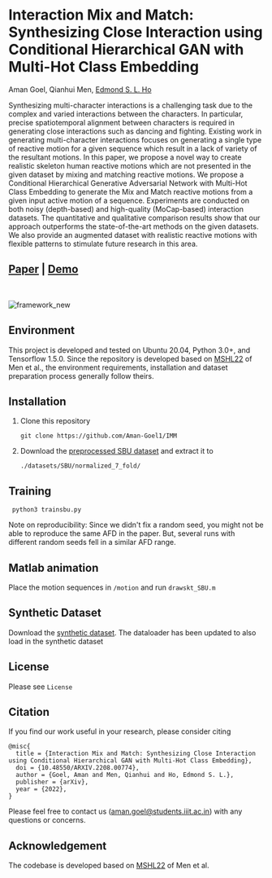 # Interaction Mix and Match: Synthesizing Close Interaction using Conditional Hierarchical GAN with Multi-Hot Class Embedding

Aman Goel, Qianhui Men, [Edmond S. L. Ho](http://www.edho.net/)

Synthesizing multi-character interactions is a challenging task due to the complex and varied interactions between the characters. In particular, precise spatiotemporal alignment between characters is required in generating close interactions such as dancing and fighting. Existing work in generating multi-character interactions focuses on generating a single type of reactive motion for a given sequence which result in a lack of variety of the resultant motions. In this paper, we propose a novel way to create realistic skeleton human reactive motions which are not presented in the given dataset by mixing and matching reactive motions. We propose a Conditional Hierarchical Generative Adversarial Network with Multi-Hot Class Embedding to generate the Mix and Match reactive motions from a given input active motion of a sequence. Experiments are conducted on both noisy (depth-based) and high-quality (MoCap-based) interaction datasets. The quantitative and qualitative comparison results show that our approach outperforms the state-of-the-art methods on the given datasets. We also provide an augmented dataset with realistic reactive motions with flexible patterns to stimulate future research in this area.

## [Paper](https://arxiv.org/abs/2208.00774) | [Demo](https://www.youtube.com/watch?v=RhzNEFM7wbY)
<br/>
                                                                                                                                                                                                                                                                                                                          
![framework_new](https://user-images.githubusercontent.com/109843145/182305175-1ea634a8-911e-402c-b4c0-18395503a0ab.jpg)

## Environment

This project is developed and tested on Ubuntu 20.04, Python 3.0+, and Tensorflow 1.5.0. Since the repository is developed based on [MSHL22](https://www.sciencedirect.com/science/article/abs/pii/S0097849321002089?via%3Dihub) of Men et al., the environment requirements, installation and dataset preparation process generally follow theirs.

## Installation

1. Clone this repository

      ```git clone https://github.com/Aman-Goel1/IMM```

2. Download the [preprocessed SBU dataset](https://drive.google.com/drive/folders/1bRlXjdQJF0MLIa6FvRSc3l0R3IAjkMRi?usp=sharing) and extract it to

      ```./datasets/SBU/normalized_7_fold/```

## Training

``` python3 trainsbu.py```

Note on reproducibility:
Since we didn't fix a random seed, you might not be able to reproduce the same AFD in the paper. But, several runs with different random seeds fell in a similar AFD range.


## Matlab animation


Place the motion sequences in ```/motion``` and run ```drawskt_SBU.m```

## Synthetic Dataset

Download the [synthetic dataset](https://drive.google.com/drive/folders/1wWW7uIviILIzMFldrojjPk1ahu2o6C7G?usp=sharing). The dataloader has been updated to also load in the synthetic dataset


## License

Please see ```License```

## Citation

If you find our work useful in your research, please consider citing
```
@misc{
  title = {Interaction Mix and Match: Synthesizing Close Interaction using Conditional Hierarchical GAN with Multi-Hot Class Embedding},
  doi = {10.48550/ARXIV.2208.00774},
  author = {Goel, Aman and Men, Qianhui and Ho, Edmond S. L.},
  publisher = {arXiv},
  year = {2022},
}
```

Please feel free to contact us (aman.goel@students.iiit.ac.in) with any questions or concerns.

## Acknowledgement

The codebase is developed based on [MSHL22](https://www.sciencedirect.com/science/article/abs/pii/S0097849321002089?via%3Dihub) of Men et al.
